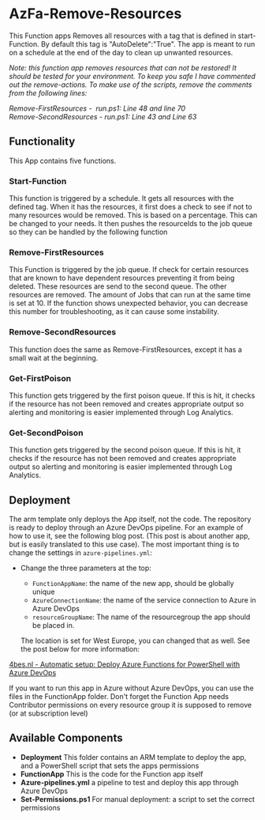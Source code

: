 # AzFa-Remove-Resources

This Function apps Removes all resources with a tag that is defined in start-Function.
By default this tag is "AutoDelete":"True".
The app is meant to run on a schedule at the end of the day to clean up unwanted resources.

*Note: this function app removes resources that can not be restored! It should be tested for your environment. To keep you safe I have commented out the remove-actions. To make use of the scripts, remove the comments from the following lines:*

*Remove-FirstResources -  run.ps1: Line 48 and line 70*   
*Remove-SecondResources - run.ps1: Line 43 and Line 63*

## Functionality

This App contains five functions.

### Start-Function

This function is triggered by a schedule. It gets all resources with the defined tag.
When it has the resources, it first does a check to see if not to many resources would be removed.
This is based on a percentage. This can be changed to your needs.
It then pushes the resourceIds to the job queue so they can be handled by the following function

### Remove-FirstResources

This Function is triggered by the job queue. If check for certain resources that are known to have dependent resources preventing it from being deleted. These resources are send to the second queue.
The other resources are removed. The amount of Jobs that can run at the same time is set at 10. If the function shows unexpected behavior, you can decrease this number for troubleshooting, as it can cause some instability.

### Remove-SecondResources

This function does the same as Remove-FirstResources, except it has a small wait at the beginning.

### Get-FirstPoison

This function gets triggered by the first poison queue. If this is hit, it checks if the resource has not been removed and creates appropriate output so alerting and monitoring is easier implemented through Log Analytics.

### Get-SecondPoison

This function gets triggered by the second poison queue. If this is hit, it checks if the resource has not been removed and creates appropriate output so alerting and monitoring is easier implemented through Log Analytics.

## Deployment

The arm template only deploys the App itself, not the code.
The repository is ready to deploy through an Azure DevOps pipeline.
For an example of how to use it, see the following blog post.
(This post is about another app, but is easily translated to this use case). The most important thing is to change the settings in `azure-pipelines.yml`:

- Change the three parameters at the top:
  - `FunctionAppName`: the name of the new app, should be globally unique
  - `AzureConnectionName`: the name of the service connection to Azure in Azure DevOps
  - `resourceGroupName`: The name of the resourcegroup the app should be placed in.

  The location is set for West Europe, you can changed that as well. See the post below for more information:

[4bes.nl - Automatic setup: Deploy Azure Functions for PowerShell with Azure DevOps](https://4bes.nl/2019/06/16/deploy-azure-functions-for-powershell-with-azure-devops/)

If you want to run this app in Azure without Azure DevOps, you can use the files in the FunctionApp folder. Don't forget the Function App needs Contributor permissions on every resource group it is supposed to remove (or at subscription level)

## Available Components

- **Deployment**
  This folder contains an ARM template to deploy the app, and a PowerShell script that sets the apps permissions
- **FunctionApp**
  This is the code for the Function app itself
- **Azure-pipelines.yml**
  a pipeline to test and deploy this app through Azure DevOps
- **Set-Permissions.ps1**
  For manual deployment: a script to set the correct permissions